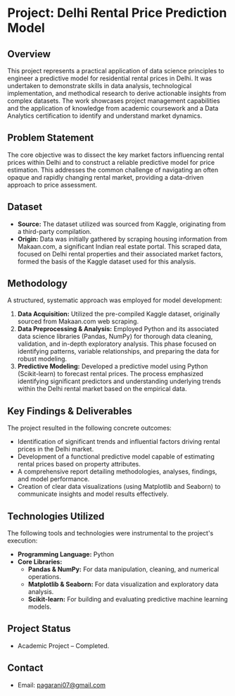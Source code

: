 # Project: Delhi Rental Price Prediction Model

## Overview

This project represents a practical application of data science principles to engineer a predictive model for residential rental prices in Delhi. It was undertaken to demonstrate skills in data analysis, technological implementation, and methodical research to derive actionable insights from complex datasets. The work showcases project management capabilities and the application of knowledge from academic coursework and a Data Analytics certification to identify and understand market dynamics.

## Problem Statement

The core objective was to dissect the key market factors influencing rental prices within Delhi and to construct a reliable predictive model for price estimation. This addresses the common challenge of navigating an often opaque and rapidly changing rental market, providing a data-driven approach to price assessment.

## Dataset

*   **Source:** The dataset utilized was sourced from Kaggle, originating from a third-party compilation.
*   **Origin:** Data was initially gathered by scraping housing information from Makaan.com, a significant Indian real estate portal. This scraped data, focused on Delhi rental properties and their associated market factors, formed the basis of the Kaggle dataset used for this analysis.

## Methodology

A structured, systematic approach was employed for model development:

1.  **Data Acquisition:** Utilized the pre-compiled Kaggle dataset, originally sourced from Makaan.com web scraping.
2.  **Data Preprocessing & Analysis:** Employed Python and its associated data science libraries (Pandas, NumPy) for thorough data cleaning, validation, and in-depth exploratory analysis. This phase focused on identifying patterns, variable relationships, and preparing the data for robust modeling.
3.  **Predictive Modeling:** Developed a predictive model using Python (Scikit-learn) to forecast rental prices. The process emphasized identifying significant predictors and understanding underlying trends within the Delhi rental market based on the empirical data.

## Key Findings & Deliverables

The project resulted in the following concrete outcomes:

*   Identification of significant trends and influential factors driving rental prices in the Delhi market.
*   Development of a functional predictive model capable of estimating rental prices based on property attributes.
*   A comprehensive report detailing methodologies, analyses, findings, and model performance.
*   Creation of clear data visualizations (using Matplotlib and Seaborn) to communicate insights and model results effectively.

## Technologies Utilized

The following tools and technologies were instrumental to the project's execution:

*   **Programming Language:** Python
*   **Core Libraries:**
    *   **Pandas & NumPy:** For data manipulation, cleaning, and numerical operations.
    *   **Matplotlib & Seaborn:** For data visualization and exploratory data analysis.
    *   **Scikit-learn:** For building and evaluating predictive machine learning models.

## Project Status

*   Academic Project – Completed.

## Contact

*   Email: pagarani07@gmail.com
